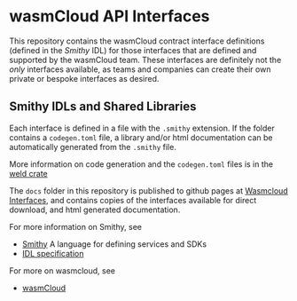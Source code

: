 # wasmCloud API Interfaces
This repository contains the wasmCloud contract interface definitions (defined in the _Smithy_ IDL) for those interfaces that are defined and supported by the wasmCloud team. These interfaces are definitely not the _only_ interfaces available, as teams and companies can create their own private or bespoke interfaces as desired.

## Smithy IDLs and Shared Libraries

Each interface is defined in a file with the `.smithy` extension. If
the folder contains a `codegen.toml` file,
a library and/or html documentation can be
automatically generated from the `.smithy` file. 

More information on code
generation and the `codegen.toml` files is in the [weld
crate](https://github.com/wasmcloud/weld)

The `docs` folder in this repository is published to github pages at
[Wasmcloud Interfaces](https://wasmcloud.github.io/interfaces/), and
contains copies of the interfaces available for direct download, and
html generated documentation.

For more information on Smithy, see
 - [Smithy](https://awslabs.github.io/smithy/index.html) A language for
  defining services and SDKs
 - [IDL specification](https://awslabs.github.io/smithy/1.0/spec/core/idl.html)

For more on wasmcloud, see
 - [wasmCloud](https://wasmcloud.dev)

